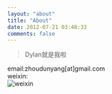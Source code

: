 ```yaml
---
layout: "about"
title: "About"
date: 2012-07-21 03:48:33
comments: false
---
```


>Dylan就是我啦

email:zhoudunyang[at]gmail.com  
weixin:  
![weixin](about/weixin_qr.png)
